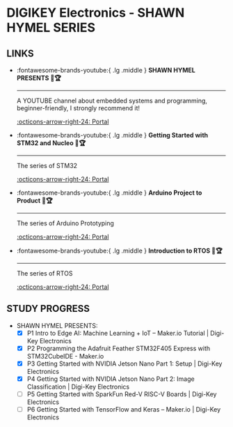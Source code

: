 # DIGIKEY Electronics - SHAWN HYMEL SERIES

## LINKS

<div class="grid cards" markdown>

-   :fontawesome-brands-youtube:{ .lg .middle } __SHAWN HYMEL PRESENTS 🎯🏆__

    ---

    A YOUTUBE channel about embedded systems and programming, beginner-friendly, I strongly recommend it!

    [:octicons-arrow-right-24: <a href="https://www.youtube.com/watch?v=Ejld8XZmvwE&list=PLEBQazB0HUySNug4eRm-73hNyMcCRViRB&index=49" target="_blank"> Portal </a>](#)

-   :fontawesome-brands-youtube:{ .lg .middle } __Getting Started with STM32 and Nucleo 🎯🏆__

    ---

    The series of STM32

    [:octicons-arrow-right-24: <a href="https://www.youtube.com/watch?v=hyZS2p1tW-g&list=PLEBQazB0HUyRYuzfi4clXsKUSgorErmBv" target="_blank"> Portal </a>](#)

-   :fontawesome-brands-youtube:{ .lg .middle } __Arduino Project to Product 🎯🏆__

    ---

    The series of Arduino Prototyping

    [:octicons-arrow-right-24: <a href="https://www.youtube.com/watch?v=XDHM8Xzmv48&list=PLEBQazB0HUyQd6Fsf5NQ75M9llbi1_j_8" target="_blank"> Portal </a>](#)


-   :fontawesome-brands-youtube:{ .lg .middle } __Introduction to RTOS 🎯🏆__

    ---

    The series of RTOS

    [:octicons-arrow-right-24: <a href="https://www.youtube.com/watch?v=F321087yYy4&list=PLEBQazB0HUyQ4hAPU1cJED6t3DU0h34bz" target="_blank"> Portal </a>](#)


</div>

## STUDY PROGRESS

- SHAWN HYMEL PRESENTS:
  - [x] P1 Intro to Edge AI: Machine Learning + IoT – Maker.io Tutorial | Digi-Key Electronics
  - [x] P2 Programming the Adafruit Feather STM32F405 Express with STM32CubeIDE - Maker.io
  - [x] P3 Getting Started with NVIDIA Jetson Nano Part 1: Setup | Digi-Key Electronics
  - [x] P4 Getting Started with NVIDIA Jetson Nano Part 2: Image Classification | Digi-Key Electronics
  - [ ] P5 Getting Started with SparkFun Red-V RISC-V Boards | Digi-Key Electronics
  - [ ] P6 Getting Started with TensorFlow and Keras – Maker.io | Digi-Key Electronics
